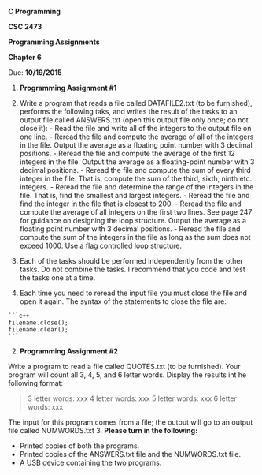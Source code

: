 **C Programming**

**CSC 2473**

**Programming Assignments**

**Chapter 6**


Due: **10/19/2015**

1. **Programming Assignment #1**

  1. Write a program that reads a file called DATAFILE2.txt (to be furnished),
  performs the following taks, and writes the result of the tasks to an output file called ANSWERS.txt (open this output file only once; do not close it):
    - Read the file and write all of the integers to the output file on one line.
    - Reread the file and compute the average of all of the integers in the file. Output the average as a floating point number with 3 decimal positions.
    - Reread the file and compute the average of the first 12 integers in the file. Output the average as a floating-point number with 3 decimal positions.
    - Reread the file and compute the sum of every third integer in the file.  That is, compute the sum of the third, sixth, ninth etc. integers.
    - Reread the file and determine the range of the integers in the file.  That is, find the smallest and largest integers.
    - Reread the file and find the integer in the file that is closest to 200.
    - Reread the file and compute the average of all integers on the first two lines. See page 247 for guidance on designing the loop structure.  Output the average as a floating point number with 3 decimal positions.
    - Reread the file and compute the sum of the integers in the file as long as the sum does not exceed 1000. Use a flag controlled loop structure.
  2. Each of the tasks should be performed independently from the other tasks. Do not combine the tasks.  I recommend that you code and test the tasks one at a time.
  3. Each time you need to reread the input file you must close the file and open it again.  The syntax of the statements to close the file are:

    ```c++
    filename.close();
    filename.clear();
    ```
2. **Programming Assignment #2**

  Write a program to read a file called QUOTES.txt (to be furnished).  Your program will count all 3, 4, 5, and 6 letter words.  Display the results int he following format:


  > 3 letter words:   xxx
  > 4 letter words:   xxx
  > 5 letter words:   xxx
  > 6 letter words:   xxx

  The input for this program comes from a file; the output will go to an output file called NUMWORDS.txt
3. **Please turn in the following:**
  - Printed copies of both the programs.
  - Printed copies of the ANSWERS.txt file and the NUMWORDS.txt file.
  - A USB device containing the two programs.

